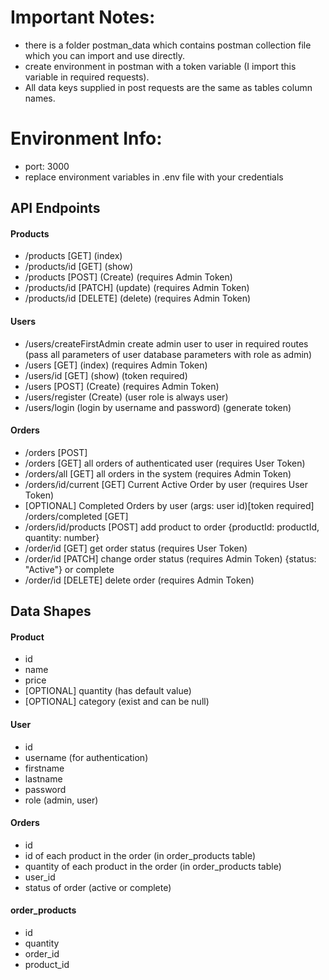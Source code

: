 # Important Notes:

- there is a folder postman_data which contains postman collection file which you can import and use directly.  
- create environment in postman with a token variable (I import this variable in required requests).  
- All data keys supplied in post requests are the same as tables column names.  

# Environment Info:  
- port: 3000
- replace environment variables in .env file with your credentials

## API Endpoints  

#### Products  

- /products  [GET]       (index)
- /products/id  [GET]    (show)
- /products  [POST]      (Create) (requires Admin Token)
- /products/id  [PATCH]   (update) (requires Admin Token)
- /products/id  [DELETE]   (delete) (requires Admin Token)

#### Users  

- /users/createFirstAdmin   create admin user to user in required routes (pass all parameters of user database parameters with role as admin)
- /users  [GET]      (index) (requires Admin Token)  
- /users/id  [GET]   (show) (token required)  
- /users  [POST]     (Create) (requires Admin Token)
- /users/register   (Create) (user role is always user)  
- /users/login      (login by username and password)  (generate token)  
#### Orders  

- /orders   [POST]
- /orders   [GET]   all orders of authenticated user (requires User Token)
- /orders/all   [GET]  all orders in the system (requires Admin Token)
- /orders/id/current  [GET]   Current Active Order by user (requires User Token)  
- [OPTIONAL] Completed Orders by user (args: user id)[token required] /orders/completed [GET] 
- /orders/id/products   [POST]   add product to order {productId: productId, quantity: number}
- /order/id   [GET]  get order status (requires User Token)
- /order/id   [PATCH]  change order status (requires Admin Token) {status: "Active"} or complete
- /order/id   [DELETE]  delete order (requires Admin Token)

## Data Shapes  

#### Product  

- id  
- name  
- price  
- [OPTIONAL] quantity (has default value)
- [OPTIONAL] category   (exist and can be null)  

#### User  

- id  
- username    (for authentication)  
- firstname  
- lastname  
- password  
- role (admin, user)  

#### Orders

- id  
- id of each product in the order   (in order_products table)  
- quantity of each product in the order   (in order_products table)  
- user_id  
- status of order (active or complete)  

#### order_products

- id  
- quantity  
- order_id  
- product_id  
